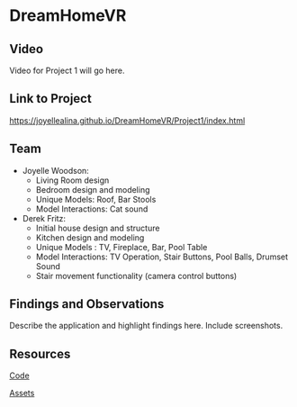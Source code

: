 # DreamHomeVR
## Video
Video for Project 1 will go here.
## Link to Project
https://joyellealina.github.io/DreamHomeVR/Project1/index.html
## Team
- Joyelle Woodson:
  * Living Room design
  * Bedroom design and modeling
  * Unique Models: Roof, Bar Stools
  * Model Interactions: Cat sound
- Derek Fritz: 
  * Initial house design and structure
  * Kitchen design and modeling
  * Unique Models : TV, Fireplace, Bar, Pool Table
  * Model Interactions: TV Operation, Stair Buttons, Pool Balls, Drumset Sound
  * Stair movement functionality (camera control buttons)
  
## Findings and Observations
Describe the application and highlight findings here. Include screenshots.
## Resources
[Code](https://github.com/joyellealina/DreamHomeVR/blob/master/Project1/index.html)

[Assets](https://github.com/joyellealina/DreamHomeVR/tree/master/Project1/assets)
